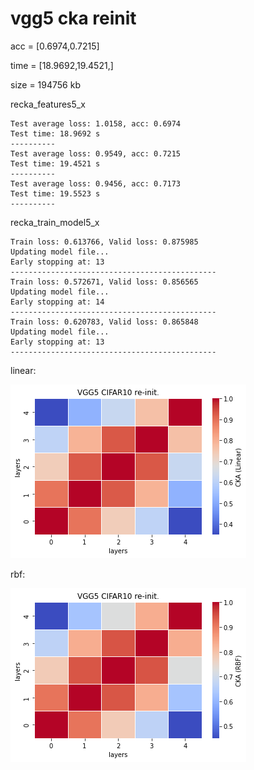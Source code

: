 # vgg5 cka reinit
acc = [0.6974,0.7215]

time = [18.9692,19.4521,]

size = 194756 kb

recka_features5_x
```
Test average loss: 1.0158, acc: 0.6974
Test time: 18.9692 s
----------
Test average loss: 0.9549, acc: 0.7215
Test time: 19.4521 s
----------
Test average loss: 0.9456, acc: 0.7173
Test time: 19.5523 s
----------
```

recka_train_model5_x
```
Train loss: 0.613766, Valid loss: 0.875985
Updating model file...
Early stopping at: 13
----------------------------------------------
Train loss: 0.572671, Valid loss: 0.856565
Updating model file...
Early stopping at: 14
----------------------------------------------
Train loss: 0.620783, Valid loss: 0.865848
Updating model file...
Early stopping at: 13
----------------------------------------------
```

linear:

![recka5linear](recka5linear.png)

rbf:

![recka5rbf](recka5rbf.png)
